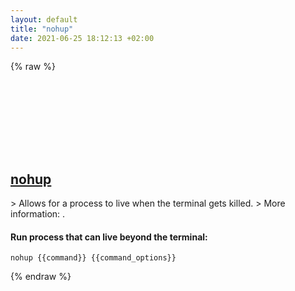 ```yaml
---
layout: default
title: "nohup"
date: 2021-06-25 18:12:13 +02:00
---
```

{% raw %}
<h2 id="nohup">
  <a href="/en/common/nohup.html">nohup</a> <a href="#nohup"><svg class="icon">
    <use href="/assets/images/unicode_sprite.svg#link" />
  </svg></a>
</h2>
> Allows for a process to live when the terminal gets killed.
> More information: <https://www.gnu.org/software/coreutils/nohup>.

#### Run process that can live beyond the terminal:
```shell
nohup {{command}} {{command_options}}
```
{% endraw %}